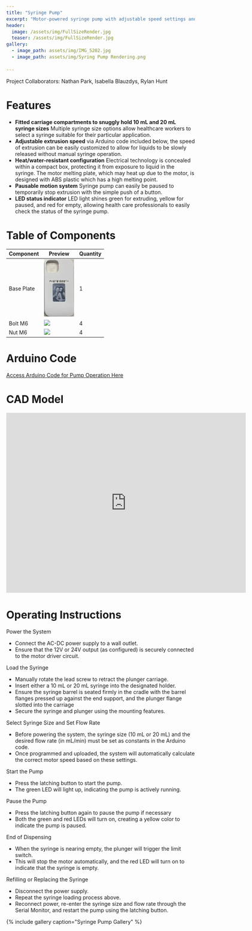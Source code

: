 ```yaml
---
title: "Syringe Pump"
excerpt: "Motor-powered syringe pump with adjustable speed settings and holsters for multiple syringe sizes"
header:
  image: /assets/img/FullSizeRender.jpg
  teaser: /assets/img/FullSizeRender.jpg
gallery:
  - image_path: assets/img/IMG_5202.jpg
  - image_path: assets/img/Syring Pump Rendering.png
   
---
```

Project Collaborators: Nathan Park, Isabella Blauzdys, Rylan Hunt

# Features

* **Fitted carriage compartments to snuggly hold 10 mL and 20 mL syringe sizes** Multiple syringe size options allow healthcare workers to select a syringe suitable for their particular application.
* **Adjustable extrusion speed** via Arduino code included below, the speed of extrusion can be easily customized to allow for liquids to be slowly released without manual syringe operation.
* **Heat/water-resistant configuration** Electrical technology is concealed within a compact box, protecting it from exposure to liquid in the syringe. The motor melting plate, which may heat up due to the motor, is designed with ABS plastic which has a high melting point.
* **Pausable motion system** Syringe pump can easily be paused to temporarily stop extrusion with the simple push of a button.
* **LED status indicator** LED light shines green for extruding, yellow for paused, and red for empty, allowing health care professionals to easily check the status of the syringe pump.

# Table of Components

| Component   | Preview                               | Quantity |
|-------------|---------------------------------------|----------|
| Base Plate  | <img src="assets/img/Screenshot 2025-08-31 193201.png" width="80"> | 1        |
| Bolt M6     | <img src="images/bolt.png" width="80"> | 4        |
| Nut M6      | <img src="images/nut.png" width="80">  | 4        |

# Arduino Code
<a href="assets/Arduino%20Code%20for%20Syring%20Pump%20Operation.pdf" target="_blank">
  Access Arduino Code for Pump Operation Here
</a>

# CAD Model
<iframe src="https://vanderbilt643.autodesk360.com/shares/public/SH286ddQT78850c0d8a44efc5598022b02e2?mode=embed" width="640" height="480" allowfullscreen="true" webkitallowfullscreen="true" mozallowfullscreen="true"  frameborder="0"></iframe>

# Operating Instructions
Power the System 
* Connect the AC-DC power supply to a wall outlet. 
* Ensure that the 12V or 24V output (as configured) is securely connected to the motor driver circuit. 

Load the Syringe 
* Manually rotate the lead screw to retract the plunger carriage. 
* Insert either a 10 mL or 20 mL syringe into the designated holder. 
* Ensure the syringe barrel is seated firmly in the cradle with the barrel flanges pressed up against the end support, and the plunger flange slotted into the carriage 
* Secure the syringe and plunger using the mounting features. 

Select Syringe Size and Set Flow Rate 
* Before powering the system, the syringe size (10 mL or 20 mL) and the desired flow rate (in mL/min) must be set as constants in the Arduino code. 
* Once programmed and uploaded, the system will automatically calculate the correct motor speed based on these settings. 

Start the Pump 
* Press the latching button to start the pump. 
* The green LED will light up, indicating the pump is actively running. 

Pause the Pump 
* Press the latching button again to pause the pump if necessary 
* Both the green and red LEDs will turn on, creating a yellow color to indicate the pump is paused. 

End of Dispensing 
* When the syringe is nearing empty, the plunger will trigger the limit switch. 
* This will stop the motor automatically, and the red LED will turn on to indicate that the syringe is empty. 

Refilling or Replacing the Syringe 
* Disconnect the power supply. 
* Repeat the syringe loading process above. 
* Reconnect power, re-enter the syringe size and flow rate through the Serial Monitor, and restart the pump using the latching button. 

{% include gallery caption="Syringe Pump Gallery" %}
